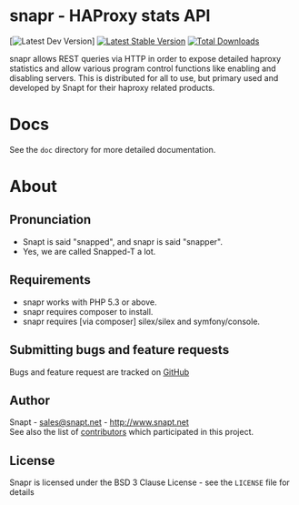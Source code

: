 snapr - HAProxy stats API
==============================
[![Latest Dev Version](https://poser.pugx.org/snapt/snapr/v/dev.png)] [![Latest Stable Version](https://poser.pugx.org/snapt/snapr/v/stable.png)](https://packagist.org/packages/snapt/snapr) [![Total Downloads](https://poser.pugx.org/snapt/snapr/downloads.png)](https://packagist.org/packages/snapt/snapr)

snapr allows REST queries via HTTP in order to expose detailed haproxy statistics and 
allow various program control functions like enabling and disabling servers. This is 
distributed for all to use, but primary used and developed by Snapt for their haproxy 
related products.


Docs
====

See the `doc` directory for more detailed documentation.


About
=====

Pronunciation
-------------
 - Snapt is said "snapped", and snapr is said "snapper".
 - Yes, we are called Snapped-T a lot.
 
Requirements
------------

- snapr works with PHP 5.3 or above.
- snapr requires composer to install.
- snapr requires [via composer] silex/silex and symfony/console.

Submitting bugs and feature requests
------------------------------------

Bugs and feature request are tracked on [GitHub](https://github.com/Snapt/snapr/issues)
         
Author
------

Snapt - <sales@snapt.net> - <http://www.snapt.net><br />
See also the list of [contributors](https://github.com/Snapt/snapr/contributors) which participated in this project.

License
-------

Snapr is licensed under the BSD 3 Clause License - see the `LICENSE` file for details
                                                                                       